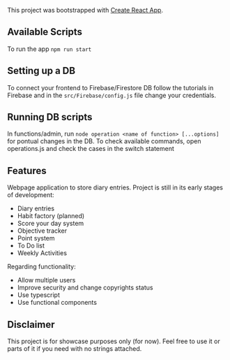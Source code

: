 This project was bootstrapped with [Create React App](https://github.com/facebook/create-react-app).

## Available Scripts

To run the app `npm run start`

## Setting up a DB

To connect your frontend to Firebase/Firestore DB follow the tutorials in Firebase and in the `src/Firebase/config.js` file change your credentials.

## Running DB scripts

In functions/admin, run `node operation <name of function> [...options]` for pontual changes in the DB. To check available commands, open operations.js and check the cases in the switch statement

## Features

Webpage application to store diary entries. Project is still in its early stages of development:

- Diary entries
- Habit factory (planned)
- Score your day system
- Objective tracker
- Point system
- To Do list
- Weekly Activities

Regarding functionality:

- Allow multiple users
- Improve security and change copyrights status
- Use typescript
- Use functional components

## Disclaimer

This project is for showcase purposes only (for now). Feel free to use it or parts of it if you need with no strings attached.

